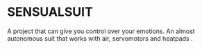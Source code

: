 # SENSUALSUIT

A project that can give you control over your emotions. An almost autonomous suit that works with air, servomotors and heatpads .
